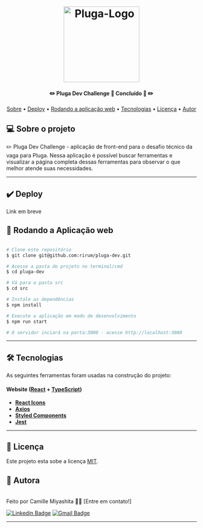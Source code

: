 

<h1 align="center">
  <a href="#"> <img src="https://i.imgur.com/x4VPDlU.png" width="200px" alt="Pluga-Logo" > </a>
</h1>

<h4 align="center"> 
	✏️ Pluga Dev Challenge 🚩 Concluído 🚀 ✏️
</h4>

<p align="center">
 <a href="#-sobre-o-projeto">Sobre</a> •
  <a href="#-deploy">Deploy</a> •
  <a href="#-rodando-a-aplicacao-web">Rodando a aplicação web</a> •
  <a href="#-tecnologias">Tecnologias</a> • 
  <a href="#user-content--licença">Licença</a> • 
  <a href="#-autor">Autor</a> 
 
</p>


## 💻 Sobre o projeto

✏️ Pluga Dev Challenge - aplicação de front-end para o desafio técnico da vaga para Pluga. Nessa aplicação é possível buscar ferramentas e visualizar a página completa dessas ferramentas para observar o que melhor atende suas necessidades.

---
## ✔️ Deploy
Link em breve

## 🧭 Rodando a Aplicação web

```bash

# Clone este repositório
$ git clone git@github.com:rirum/pluga-dev.git

# Acesse a pasta do projeto no terminal/cmd
$ cd pluga-dev

# Vá para a pasta src
$ cd src

# Instale as dependências
$ npm install

# Execute a aplicação em modo de desenvolvimento
$ npm run start

# O servidor inciará na porta:3000 - acesse http://localhost:3000 

```

---

## 🛠 Tecnologias

As seguintes ferramentas foram usadas na construção do projeto:

#### **Website**  ([React](https://reactjs.org/)  +  [TypeScript](https://www.typescriptlang.org/))


-   **[React Icons](https://react-icons.github.io/react-icons/)**
-   **[Axios](https://github.com/axios/axios)**
-   **[Styled Components](https://styled-components.com/docs)**
-   **[Jest](https://jestjs.io/pt-BR/)**

---



## 📝 Licença

Este projeto esta sobe a licença [MIT](./LICENSE).

## 🦸 Autora
<br/>
Feito por Camille Miyashita 👋🏽 [Entre em contato!]

[![Linkedin Badge](https://img.shields.io/badge/-Camille-blue?style=flat-square&logo=Linkedin&logoColor=white&link=https://www.linkedin.com/in/camille-miyashita/)](https://www.linkedin.com/in/camille-miyashita/) 
[![Gmail Badge](https://img.shields.io/badge/-c.miyashita@gmail.com-c14438?style=flat-square&logo=Gmail&logoColor=white&link=mailto:c.miyashita@gmail.com)](mailto:c.miyashita@gmail.com)

---







